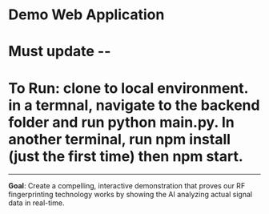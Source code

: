 # Demo Web Application

# Must update --

# To Run: clone to local environment. in a termnal, navigate to the backend folder and run python main.py. In another terminal, run npm install (just the first time) then npm start.

---

**Goal**: Create a compelling, interactive demonstration that proves our RF fingerprinting technology works by showing the AI analyzing actual signal data in real-time.
